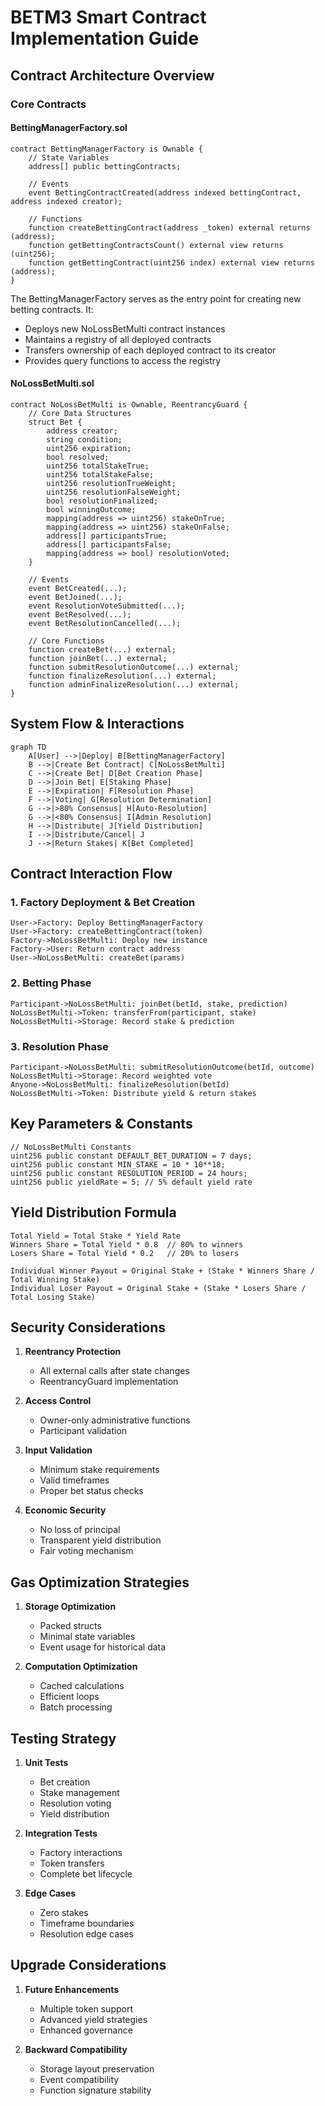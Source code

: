 # BETM3 Smart Contract Implementation Guide

## Contract Architecture Overview

### Core Contracts

#### BettingManagerFactory.sol

```solidity
contract BettingManagerFactory is Ownable {
    // State Variables
    address[] public bettingContracts;

    // Events
    event BettingContractCreated(address indexed bettingContract, address indexed creator);

    // Functions
    function createBettingContract(address _token) external returns (address);
    function getBettingContractsCount() external view returns (uint256);
    function getBettingContract(uint256 index) external view returns (address);
}
```

The BettingManagerFactory serves as the entry point for creating new betting contracts. It:
- Deploys new NoLossBetMulti contract instances
- Maintains a registry of all deployed contracts
- Transfers ownership of each deployed contract to its creator
- Provides query functions to access the registry

#### NoLossBetMulti.sol

```solidity
contract NoLossBetMulti is Ownable, ReentrancyGuard {
    // Core Data Structures
    struct Bet {
        address creator;
        string condition;
        uint256 expiration;
        bool resolved;
        uint256 totalStakeTrue;
        uint256 totalStakeFalse;
        uint256 resolutionTrueWeight;
        uint256 resolutionFalseWeight;
        bool resolutionFinalized;
        bool winningOutcome;
        mapping(address => uint256) stakeOnTrue;
        mapping(address => uint256) stakeOnFalse;
        address[] participantsTrue;
        address[] participantsFalse;
        mapping(address => bool) resolutionVoted;
    }

    // Events
    event BetCreated(...);
    event BetJoined(...);
    event ResolutionVoteSubmitted(...);
    event BetResolved(...);
    event BetResolutionCancelled(...);

    // Core Functions
    function createBet(...) external;
    function joinBet(...) external;
    function submitResolutionOutcome(...) external;
    function finalizeResolution(...) external;
    function adminFinalizeResolution(...) external;
}
```

## System Flow & Interactions

```mermaid
graph TD
    A[User] -->|Deploy| B[BettingManagerFactory]
    B -->|Create Bet Contract| C[NoLossBetMulti]
    C -->|Create Bet| D[Bet Creation Phase]
    D -->|Join Bet| E[Staking Phase]
    E -->|Expiration| F[Resolution Phase]
    F -->|Voting| G[Resolution Determination]
    G -->|>80% Consensus| H[Auto-Resolution]
    G -->|<80% Consensus| I[Admin Resolution]
    H -->|Distribute| J[Yield Distribution]
    I -->|Distribute/Cancel| J
    J -->|Return Stakes| K[Bet Completed]
```

## Contract Interaction Flow

### 1. Factory Deployment & Bet Creation
```sequence
User->Factory: Deploy BettingManagerFactory
User->Factory: createBettingContract(token)
Factory->NoLossBetMulti: Deploy new instance
Factory->User: Return contract address
User->NoLossBetMulti: createBet(params)
```

### 2. Betting Phase
```sequence
Participant->NoLossBetMulti: joinBet(betId, stake, prediction)
NoLossBetMulti->Token: transferFrom(participant, stake)
NoLossBetMulti->Storage: Record stake & prediction
```

### 3. Resolution Phase
```sequence
Participant->NoLossBetMulti: submitResolutionOutcome(betId, outcome)
NoLossBetMulti->Storage: Record weighted vote
Anyone->NoLossBetMulti: finalizeResolution(betId)
NoLossBetMulti->Token: Distribute yield & return stakes
```

## Key Parameters & Constants

```solidity
// NoLossBetMulti Constants
uint256 public constant DEFAULT_BET_DURATION = 7 days;
uint256 public constant MIN_STAKE = 10 * 10**18;
uint256 public constant RESOLUTION_PERIOD = 24 hours;
uint256 public yieldRate = 5; // 5% default yield rate
```

## Yield Distribution Formula

```
Total Yield = Total Stake * Yield Rate
Winners Share = Total Yield * 0.8  // 80% to winners
Losers Share = Total Yield * 0.2   // 20% to losers

Individual Winner Payout = Original Stake + (Stake * Winners Share / Total Winning Stake)
Individual Loser Payout = Original Stake + (Stake * Losers Share / Total Losing Stake)
```

## Security Considerations

1. **Reentrancy Protection**
   - All external calls after state changes
   - ReentrancyGuard implementation

2. **Access Control**
   - Owner-only administrative functions
   - Participant validation

3. **Input Validation**
   - Minimum stake requirements
   - Valid timeframes
   - Proper bet status checks

4. **Economic Security**
   - No loss of principal
   - Transparent yield distribution
   - Fair voting mechanism

## Gas Optimization Strategies

1. **Storage Optimization**
   - Packed structs
   - Minimal state variables
   - Event usage for historical data

2. **Computation Optimization**
   - Cached calculations
   - Efficient loops
   - Batch processing

## Testing Strategy

1. **Unit Tests**
   - Bet creation
   - Stake management
   - Resolution voting
   - Yield distribution

2. **Integration Tests**
   - Factory interactions
   - Token transfers
   - Complete bet lifecycle

3. **Edge Cases**
   - Zero stakes
   - Timeframe boundaries
   - Resolution edge cases

## Upgrade Considerations

1. **Future Enhancements**
   - Multiple token support
   - Advanced yield strategies
   - Enhanced governance

2. **Backward Compatibility**
   - Storage layout preservation
   - Event compatibility
   - Function signature stability